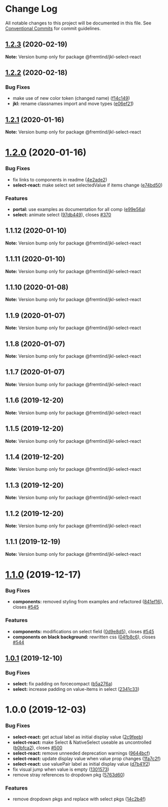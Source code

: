 # Change Log

All notable changes to this project will be documented in this file.
See [Conventional Commits](https://conventionalcommits.org) for commit guidelines.

## [1.2.3](https://github.com/fremtind/jokul/compare/@fremtind/jkl-select-react@1.2.2...@fremtind/jkl-select-react@1.2.3) (2020-02-19)

**Note:** Version bump only for package @fremtind/jkl-select-react





## [1.2.2](https://github.com/fremtind/jokul/compare/@fremtind/jkl-select-react@1.2.1...@fremtind/jkl-select-react@1.2.2) (2020-02-18)


### Bug Fixes

* make use of new color token (changed name) ([f14c149](https://github.com/fremtind/jokul/commit/f14c149f779e65fe0775afde4421aef26be8ed1d))
* **jkl:** rename classnames import and move types ([e06ef21](https://github.com/fremtind/jokul/commit/e06ef21062b345d5defab335253041dad7ae6134))





## [1.2.1](https://github.com/fremtind/jokul/compare/@fremtind/jkl-select-react@1.2.0...@fremtind/jkl-select-react@1.2.1) (2020-01-16)

**Note:** Version bump only for package @fremtind/jkl-select-react





# [1.2.0](https://github.com/fremtind/jokul/compare/@fremtind/jkl-select-react@1.1.3...@fremtind/jkl-select-react@1.2.0) (2020-01-16)


### Bug Fixes

* fix links to components in readme ([4e2ade2](https://github.com/fremtind/jokul/commit/4e2ade2f71d4fa1bd80e4e3d823691589207b641))
* **select-react:** make select set selectedValue if items change ([e74bd50](https://github.com/fremtind/jokul/commit/e74bd509a99fd43c854557b97e1e300bc7cb9ab3))


### Features

* **portal:** use examples as documentation for all comp ([e99e56a](https://github.com/fremtind/jokul/commit/e99e56ab2f5bf13cd0e72bf010e6472a08ffabe9))
* **select:** animate select ([97db449](https://github.com/fremtind/jokul/commit/97db449eb11b3454bb879ff2db9d1e44707ba8b9)), closes [#370](https://github.com/fremtind/jokul/issues/370)





## 1.1.12 (2020-01-10)

**Note:** Version bump only for package @fremtind/jkl-select-react





## 1.1.11 (2020-01-10)

**Note:** Version bump only for package @fremtind/jkl-select-react





## 1.1.10 (2020-01-08)

**Note:** Version bump only for package @fremtind/jkl-select-react





## 1.1.9 (2020-01-07)

**Note:** Version bump only for package @fremtind/jkl-select-react





## 1.1.8 (2020-01-07)

**Note:** Version bump only for package @fremtind/jkl-select-react





## 1.1.7 (2020-01-07)

**Note:** Version bump only for package @fremtind/jkl-select-react





## 1.1.6 (2019-12-20)

**Note:** Version bump only for package @fremtind/jkl-select-react





## 1.1.5 (2019-12-20)

**Note:** Version bump only for package @fremtind/jkl-select-react





## 1.1.4 (2019-12-20)

**Note:** Version bump only for package @fremtind/jkl-select-react





## 1.1.3 (2019-12-20)

**Note:** Version bump only for package @fremtind/jkl-select-react





## 1.1.2 (2019-12-20)

**Note:** Version bump only for package @fremtind/jkl-select-react

## 1.1.1 (2019-12-19)

**Note:** Version bump only for package @fremtind/jkl-select-react

# [1.1.0](https://github.com/fremtind/jokul/compare/@fremtind/jkl-select-react@1.0.1...@fremtind/jkl-select-react@1.1.0) (2019-12-17)

### Bug Fixes

-   **components:** removed styling from examples and refactored ([841ef16](https://github.com/fremtind/jokul/commit/841ef161c6f9d76cc08cbbd5fc77c4a97334e3db)), closes [#545](https://github.com/fremtind/jokul/issues/545)

### Features

-   **components:** modifications on select field ([0d9e8d5](https://github.com/fremtind/jokul/commit/0d9e8d5df72668bd7c47c34eef649b961bd04a35)), closes [#545](https://github.com/fremtind/jokul/issues/545)
-   **components on black background:** rewritten css ([04fb8c6](https://github.com/fremtind/jokul/commit/04fb8c62aecfb2aa2141687d561d36cf5893dd04)), closes [#544](https://github.com/fremtind/jokul/issues/544)

## [1.0.1](https://github.com/fremtind/jokul/compare/@fremtind/jkl-select-react@1.0.0...@fremtind/jkl-select-react@1.0.1) (2019-12-10)

### Bug Fixes

-   **select:** fix padding on forcecompact ([b5a276a](https://github.com/fremtind/jokul/commit/b5a276a8effd08a5cc276eb7dc927be11b4c6020))
-   **select:** increase padding on value-items in select ([2341c33](https://github.com/fremtind/jokul/commit/2341c33519b43df1e669cb3ebc61ed0f89bca4ca))

# 1.0.0 (2019-12-03)

### Bug Fixes

-   **select-react:** get actual label as initial display value ([2c9feeb](https://github.com/fremtind/jokul/commit/2c9feebda9e7be2e26a514cdd8b770e108ad0d99))
-   **select-react:** make Select & NativeSelect useable as uncontrolled ([b0bfca2](https://github.com/fremtind/jokul/commit/b0bfca26e11ea29f61592d92e8e987155b981a4f)), closes [#500](https://github.com/fremtind/jokul/issues/500)
-   **select-react:** remove unneeded deprecation warnings ([9644bcf](https://github.com/fremtind/jokul/commit/9644bcf6d6b346650203cf5f5685bbe355d29d1f))
-   **select-react:** update display value when value prop changes ([1fa7c2f](https://github.com/fremtind/jokul/commit/1fa7c2f4a1046be27298d73209b43b8e6cbcb341))
-   **select-react:** use valuePair label as initial display value ([d7b41f2](https://github.com/fremtind/jokul/commit/d7b41f25542ff789ae80d521a63f31af3c9ba23f))
-   fix visual jump when value is empty ([1301573](https://github.com/fremtind/jokul/commit/130157368ccff963f4b2d9173f317bf92e2b1e72))
-   remove stray references to dropdown pkg ([5763d60](https://github.com/fremtind/jokul/commit/5763d6074a4dda6a30d56874415cc0b3026920b8))

### Features

-   remove dropdown pkgs and replace with select pkgs ([14c2b4f](https://github.com/fremtind/jokul/commit/14c2b4fa5a236e2d7824834a7b074ae62ce870b4))
